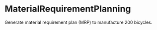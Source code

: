 # MaterialRequirementPlanning
Generate material requirement plan (MRP) to manufacture 200 bicycles.
